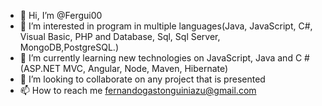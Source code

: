 - 👋 Hi, I’m @Fergui00
- 👀 I’m interested in  program in multiple languages(Java, JavaScript, C#, Visual Basic, PHP and Database, Sql, Sql Server, MongoDB,PostgreSQL.) 
- 🌱 I’m currently learning new technologies on JavaScript, Java and C # (ASP.NET MVC, Angular, Node, Maven, Hibernate)
- 💞️ I’m looking to collaborate on any project that is presented
- 📫 How to reach me  fernandogastonguiniazu@gmail.com

<!---
Fergui00/Fergui00 is a ✨ special ✨ repository because its `README.md` (this file) appears on your GitHub profile.
You can click the Preview link to take a look at your changes.
--->
